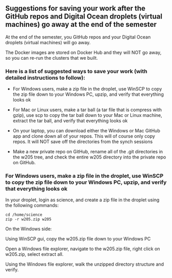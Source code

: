 ## Suggestions for saving your work after the GitHub repos and Digital Ocean droplets (virtual machines) go away at the end of the semester

At the end of the semester, you GitHub repos and your Digital Ocean droplets (virtual machines) will go away.

The Docker images are stored on Docker Hub and they will NOT go away, so you can re-run the clusters that we built.  

### Here is a list of suggested ways to save your work (with detailed instructions to follow):

* For Windows users, make a zip file in the droplet, use WinSCP to copy the zip file down to your Windows PC, upzip, and verify that everything looks ok

* For Mac or Linux users, make a tar ball (a tar file that is compress with gzip), use scp to copy the tar ball down to your Mac or Linux machine, extract the tar ball, and verify that everything looks ok

* On your laptop, you can download either the Windows or Mac GitHub app and clone down all of your repos.  This will of course only copy repos.  It will NOT save off the directories from the synch sessions

* Make a new private repo on GitHub, rename all of the .git directories in the w205 tree, and check the entire w205 directory into the private repo on GitHub.

### For Windows users, make a zip file in the droplet, use WinSCP to copy the zip file down to your Windows PC, upzip, and verify that everything looks ok

In your droplet, login as science, and create a zip file in the droplet using the following commands:

```
cd /home/science
zip -r w205.zip w205
```

On the Windows side:

Using WinSCP gui, copy the w205.zip file down to your Windows PC

Open a Windows file explorer, navigate to the w205.zip file, right click on w205.zip, select extract all.

Using the Windows file explorer, walk the unzipped directory structure and verify.


